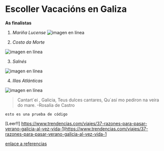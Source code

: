 # Escoller Vacacións en Galiza
**As finalistas**

1. *Mariña Lucense*
![imagen en línea](https://www.65ymas.com/uploads/s1/58/60/1/bigstock-playa-las-catedrales-catedrais-262817350-1.jpeg)

2. *Costa da Morte*

![imagen en línea](https://www.visitacostadamorte.com/archivos/playa-de-corbeiro-1504862103.jpg)


3. *Salnés*

![imagen en línea](https://www.hola.com/imagenes/viajes/20190816147503/lanzada-playa-pontevedra-galicia/0-709-974/lanzada-ermitaa-a.jpg)


4. *Illas Atlánticas*
 
 ![imagen en línea](https://www.islascies.eu/uploads/1/5/2/2/15227634/playa-rodas-islas-cies-galicia-1_orig.jpeg)

 
>Cantart´ei , Galicia,
>Teus dulces cantares,
>Qu´así mo pediron
>na veira do mare.
> -Rosalía de Castro

```
esto es una prueba de código
```
[Leer!!] https://www.trendencias.com/viajes/37-razones-para-pasar-verano-galicia-al-vez-vida-1)https://www.trendencias.com/viajes/37-razones-para-pasar-verano-galicia-al-vez-vida-1

[enlace a referencias](referencias.md)


